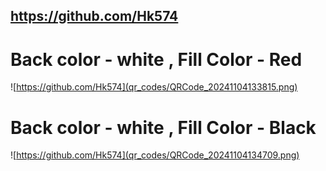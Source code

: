 
## https://github.com/Hk574
# Back color - white , Fill Color - Red
![https://github.com/Hk574](qr_codes/QRCode_20241104133815.png)

# Back color - white , Fill Color - Black
![https://github.com/Hk574](qr_codes/QRCode_20241104134709.png)